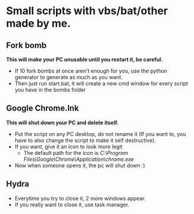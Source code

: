 # Small scripts with vbs/bat/other made by me.

## Fork bomb
**This will make your PC unusable until you restart it, be careful.**
- If 10 fork bombs at once aren't enough for you, use the python generator to generate as much as you want.
- Then just run start.bat, it will create a new cmd window for every script you have in the bombs folder

## Google Chrome.lnk
**This will shut down your PC and delete itself.**
- Put the script on any PC desktop, do not rename it (If you want to, you have to also change the script to make it self destructive).
- If you want, give it an icon to look more legit
  - The default path for the icon is <em>C:\Program Files\Google\Chrome\Application\chrome.exe</em>
- Now when someone opens it, the pc will shut down :)

## Hydra
- Everytime you try to close it, 2 more windows appear.
- If you really want to close it, use task manager.
